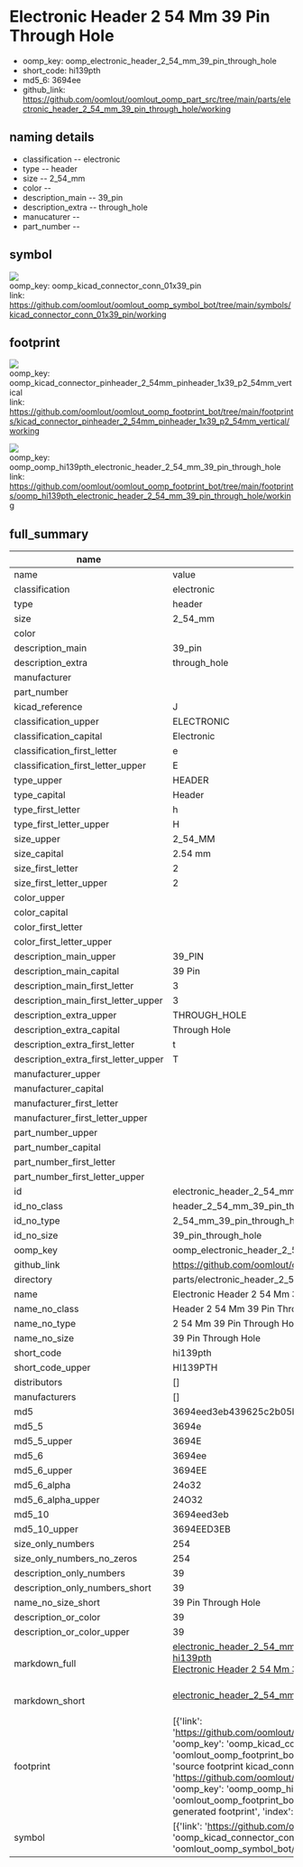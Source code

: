 # Electronic Header 2 54 Mm 39 Pin Through Hole

  
* oomp_key: oomp_electronic_header_2_54_mm_39_pin_through_hole 
* short_code: hi139pth
* md5_6: 3694ee  
* github_link: https://github.com/oomlout/oomlout_oomp_part_src/tree/main/parts/electronic_header_2_54_mm_39_pin_through_hole/working  
## naming details
* classification -- electronic
* type -- header
* size -- 2_54_mm
* color -- 
* description_main -- 39_pin
* description_extra -- through_hole
* manucaturer -- 
* part_number -- 



## symbol

![](symbol/{index}/working/working_600.png)  
oomp_key: oomp_kicad_connector_conn_01x39_pin  
link: https://github.com/oomlout/oomlout_oomp_symbol_bot/tree/main/symbols/kicad_connector_conn_01x39_pin/working  

## footprint

![](footprint/{index}/working/working_600.png)  
oomp_key: oomp_kicad_connector_pinheader_2_54mm_pinheader_1x39_p2_54mm_vertical  
link: https://github.com/oomlout/oomlout_oomp_footprint_bot/tree/main/footprints/kicad_connector_pinheader_2_54mm_pinheader_1x39_p2_54mm_vertical/working  

![](footprint/{index}/working/working_600.png)  
oomp_key: oomp_oomp_hi139pth_electronic_header_2_54_mm_39_pin_through_hole  
link: https://github.com/oomlout/oomlout_oomp_footprint_bot/tree/main/footprints/oomp_hi139pth_electronic_header_2_54_mm_39_pin_through_hole/working  

## full_summary
| name | value | 
| --- | --- | 
| name | value | 
| classification | electronic | 
| type | header | 
| size | 2_54_mm | 
| color |  | 
| description_main | 39_pin | 
| description_extra | through_hole | 
| manufacturer |  | 
| part_number |  | 
| kicad_reference | J | 
| classification_upper | ELECTRONIC | 
| classification_capital | Electronic | 
| classification_first_letter | e | 
| classification_first_letter_upper | E | 
| type_upper | HEADER | 
| type_capital | Header | 
| type_first_letter | h | 
| type_first_letter_upper | H | 
| size_upper | 2_54_MM | 
| size_capital | 2.54 mm | 
| size_first_letter | 2 | 
| size_first_letter_upper | 2 | 
| color_upper |  | 
| color_capital |  | 
| color_first_letter |  | 
| color_first_letter_upper |  | 
| description_main_upper | 39_PIN | 
| description_main_capital | 39 Pin | 
| description_main_first_letter | 3 | 
| description_main_first_letter_upper | 3 | 
| description_extra_upper | THROUGH_HOLE | 
| description_extra_capital | Through Hole | 
| description_extra_first_letter | t | 
| description_extra_first_letter_upper | T | 
| manufacturer_upper |  | 
| manufacturer_capital |  | 
| manufacturer_first_letter |  | 
| manufacturer_first_letter_upper |  | 
| part_number_upper |  | 
| part_number_capital |  | 
| part_number_first_letter |  | 
| part_number_first_letter_upper |  | 
| id | electronic_header_2_54_mm_39_pin_through_hole | 
| id_no_class | header_2_54_mm_39_pin_through_hole | 
| id_no_type | 2_54_mm_39_pin_through_hole | 
| id_no_size | 39_pin_through_hole | 
| oomp_key | oomp_electronic_header_2_54_mm_39_pin_through_hole | 
| github_link | https://github.com/oomlout/oomlout_oomp_part_src/tree/main/parts/electronic_header_2_54_mm_39_pin_through_hole/working | 
| directory | parts/electronic_header_2_54_mm_39_pin_through_hole | 
| name | Electronic Header 2 54 Mm 39 Pin Through Hole | 
| name_no_class | Header 2 54 Mm 39 Pin Through Hole | 
| name_no_type | 2 54 Mm 39 Pin Through Hole | 
| name_no_size | 39 Pin Through Hole | 
| short_code | hi139pth | 
| short_code_upper | HI139PTH | 
| distributors | [] | 
| manufacturers | [] | 
| md5 | 3694eed3eb439625c2b05b1035a9b47b | 
| md5_5 | 3694e | 
| md5_5_upper | 3694E | 
| md5_6 | 3694ee | 
| md5_6_upper | 3694EE | 
| md5_6_alpha | 24o32 | 
| md5_6_alpha_upper | 24O32 | 
| md5_10 | 3694eed3eb | 
| md5_10_upper | 3694EED3EB | 
| size_only_numbers | 254 | 
| size_only_numbers_no_zeros | 254 | 
| description_only_numbers | 39 | 
| description_only_numbers_short | 39 | 
| name_no_size_short | 39 Pin Through Hole | 
| description_or_color | 39 | 
| description_or_color_upper | 39 | 
| markdown_full | [electronic_header_2_54_mm_39_pin_through_hole](https://github.com/oomlout/oomlout_oomp_part_src/tree/main/parts/electronic_header_2_54_mm_39_pin_through_hole/working)<br>[hi139pth](https://github.com/oomlout/oomlout_oomp_part_src/tree/main/parts/electronic_header_2_54_mm_39_pin_through_hole/working)<br>[Electronic Header 2 54 Mm 39 Pin Through Hole](https://github.com/oomlout/oomlout_oomp_part_src/tree/main/parts/electronic_header_2_54_mm_39_pin_through_hole/working)<br><br> | 
| markdown_short | [electronic_header_2_54_mm_39_pin_through_hole](https://github.com/oomlout/oomlout_oomp_part_src/tree/main/parts/electronic_header_2_54_mm_39_pin_through_hole/working)<br><br> | 
| footprint | [{'link': 'https://github.com/oomlout/oomlout_oomp_footprint_bot/tree/main/foootprntss/kicad_connector_pinheader_2_54mm_pinheader_1x39_p2_54mm_vertical', 'oomp_key': 'oomp_kicad_connector_pinheader_2_54mm_pinheader_1x39_p2_54mm_vertical', 'directory': 'oomlout_oomp_footprint_bot/footprints/kicad_connector_pinheader_2_54mm_pinheader_1x39_p2_54mm_vertical//working/working.kicad_mod', 'note': 'source footprint kicad_connector_pinheader_2_54mm_pinheader_1x39_p2_54mm_vertical', 'index': 0}, {'link': 'https://github.com/oomlout/oomlout_oomp_footprint_bot/tree/main/foootprntss/oomp_hi139pth_electronic_header_2_54_mm_39_pin_through_hole', 'oomp_key': 'oomp_oomp_hi139pth_electronic_header_2_54_mm_39_pin_through_hole', 'directory': 'oomlout_oomp_footprint_bot/footprints/oomp_hi139pth_electronic_header_2_54_mm_39_pin_through_hole//working/working.kicad_mod', 'note': 'oomp generated footprint', 'index': 1}] | 
| symbol | [{'link': 'https://github.com/oomlout/oomlout_oomp_symbol_bot/tree/main/symbols/kicad_connector_conn_01x39_pin', 'oomp_key': 'oomp_kicad_connector_conn_01x39_pin', 'directory': 'oomlout_oomp_symbol_bot/symbols/kicad_connector_conn_01x39_pin//working/working.kicad_sym', 'index': 0}] | 
